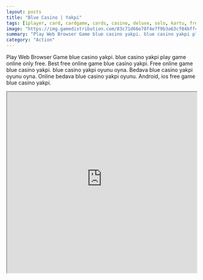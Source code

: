 ```yaml
---
layout: posts
title: "Blue Casino | Yakpi"
tags: [1player, card, cardgame, cards, casino, deluxe, solo, kartu, free, online, games, oyna, game, free, games, play, play, games]
image: "https://img.gamedistribution.com/83c71d66e78f4e7f9b3a63cf04bff470-512x384.jpeg"
summary: "Play Web Browser Game blue casino yakpi. blue casino yakpi play game online only free. Best free online game blue casino yakpi. Free online game blue casino yakpi. blue casino yakpi oyunu oyna. Bedava blue casino yakpi oyunu oyna. Online bedava blue casino yakpi oyunu. Android, ios free game blue casino yakpi."
category: "Action"
---
```


Play Web Browser Game blue casino yakpi. blue casino yakpi play game online only free. Best free online game blue casino yakpi. Free online game blue casino yakpi. blue casino yakpi oyunu oyna. Bedava blue casino yakpi oyunu oyna. Online bedava blue casino yakpi oyunu. Android, ios free game blue casino yakpi.

<iframe width="100%" height="480px;" src="https://html5.gamedistribution.com/83c71d66e78f4e7f9b3a63cf04bff470/"></iframe>